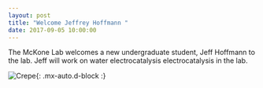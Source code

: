 ```yaml
---
layout: post
title: "Welcome Jeffrey Hoffmann "
date: 2017-09-05 10:00:00
---
```

The McKone Lab welcomes a new undergraduate student, Jeff Hoffmann to the lab. Jeff will work on water electrocatalysis electrocatalysis in the lab. 

![Crepe](https://raw.githubusercontent.com/Advay2803/advay2803.github.io/master/assets/img/Aayush%20and%20Aruagha.png){: .mx-auto.d-block :}
